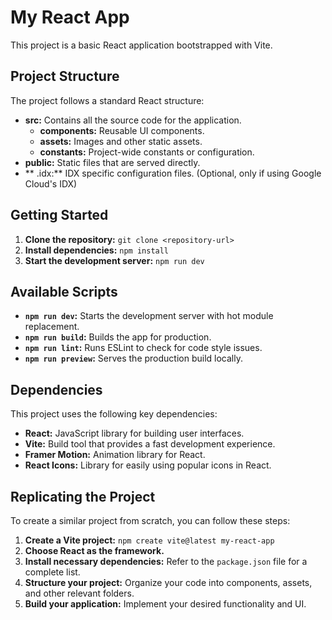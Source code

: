 # My React App

This project is a basic React application bootstrapped with Vite.

## Project Structure

The project follows a standard React structure:

- **src:** Contains all the source code for the application.
    - **components:** Reusable UI components.
    - **assets:** Images and other static assets.
    - **constants:** Project-wide constants or configuration.
- **public:** Static files that are served directly.
- **
.idx:** IDX specific configuration files. (Optional, only if using Google Cloud's IDX)

## Getting Started

1. **Clone the repository:** `git clone <repository-url>`
2. **Install dependencies:** `npm install`
3. **Start the development server:** `npm run dev`

## Available Scripts

- **`npm run dev`:** Starts the development server with hot module replacement.
- **`npm run build`:** Builds the app for production.
- **`npm run lint`:** Runs ESLint to check for code style issues.
- **`npm run preview`:** Serves the production build locally.

## Dependencies

This project uses the following key dependencies:

- **React:** JavaScript library for building user interfaces.
- **Vite:** Build tool that provides a fast development experience.
- **Framer Motion:** Animation library for React.
- **React Icons:** Library for easily using popular icons in React.

## Replicating the Project

To create a similar project from scratch, you can follow these steps:

1. **Create a Vite project:** `npm create vite@latest my-react-app`
2. **Choose React as the framework.**
3. **Install necessary dependencies:** Refer to the `package.json` file for a complete list.
4. **Structure your project:** Organize your code into components, assets, and other relevant folders.
5. **Build your application:** Implement your desired functionality and UI.
